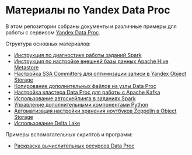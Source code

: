 # Материалы по Yandex Data Proc

В этом репозитории собраны документы и различные примеры для работы с сервисом [Yandex Data Proc](https://cloud.yandex.ru/services/data-proc).

Структура основных материалов:
* [Инструкция по диагностике работы заданий Spark](dataproc-spark-diag/)
* [Инструкция по настройке внешней базы данных Apache Hive Metastore](dataproc-hive/)
* [Настройка S3A Committers для оптимизации записи в Yandex Object Storage](dataproc-s3a-committers/)
* [Копирование дополнительных файлов на узлы Data Proc](dataproc-copy-files/)
* [Настройка кластера Data Proc для работы с Apache Kafka](dataproc-kafka/)
* [Использование автоскейлинга в заданиях Spark](dataproc-scaling/)
* [Управление дополнительными компонентами Python](dataproc-python-repo/)
* [Автоматизация настройки хранения ноутбуков Zeppelin в Object Storage](dataproc-zeppelin/)
* [Использование Delta Lake](https://github.com/yandex-cloud/yc-delta)

Примеры вспомогательных скриптов и программ:
* [Раскраска вычислительных ресурсов Data Proc](dp-compute-colorizer/)
